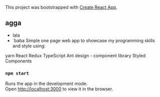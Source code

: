 This project was bootstrapped with [Create React App](https://github.com/facebookincubator/create-react-app).

## agga

- lala
- `baba
  Simple one page web app to showcase my programming skills and style using:

yarn
React
Redux
TypeScript
Ant design - component library
Styled Components

### `npm start`

Runs the app in the development mode.<br>
Open [http://localhost:3000](http://localhost:3000) to view it in the browser.
